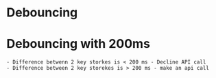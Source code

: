 # Debouncing

# Debouncing with 200ms
    - Difference betwenn 2 key storkes is < 200 ms - Decline API call
    - Difference between 2 key storekes is > 200 ms - make an api call 
